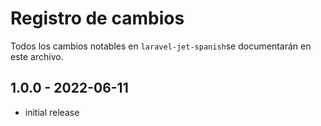 # Registro de cambios

Todos los cambios notables en `laravel-jet-spanish`se documentarán en este archivo.

## 1.0.0 - 2022-06-11

- initial release
